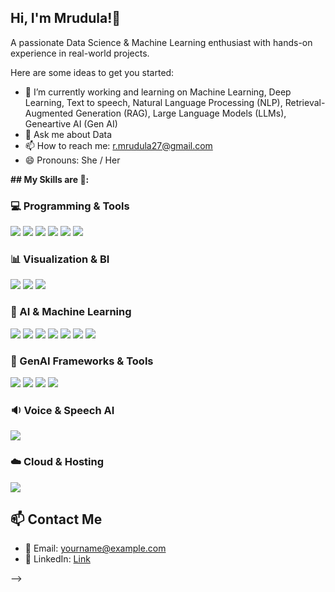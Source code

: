 
## Hi, I'm Mrudula!👋
A passionate Data Science & Machine Learning enthusiast with hands-on experience in real-world projects.


Here are some ideas to get you started:

- 🔭 I’m currently working and learning on Machine Learning, Deep Learning, Text to speech, Natural Language Processing (NLP), Retrieval-Augmented Generation (RAG), Large Language Models (LLMs), Geneartive AI (Gen AI)
- 💬 Ask me about Data 
- 📫 How to reach me: r.mrudula27@gmail.com
- 😄 Pronouns: She / Her

**## My Skills are 🚀:**

### 💻 Programming & Tools  
<p align="left">
  <img src="https://img.shields.io/badge/Python-3670A0?style=for-the-badge&logo=python&logoColor=white"/>
  <img src="https://img.shields.io/badge/SQL-003B57?style=for-the-badge&logo=sqlite&logoColor=white"/>
  <img src="https://img.shields.io/badge/GitHub-181717?style=for-the-badge&logo=github&logoColor=white"/>
  <img src="https://img.shields.io/badge/Git-F05032?style=for-the-badge&logo=git&logoColor=white"/>
  <img src="https://img.shields.io/badge/Streamlit-FF4B4B?style=for-the-badge&logo=streamlit&logoColor=white"/>
  <img src="https://img.shields.io/badge/API-0052CC?style=for-the-badge&logo=postman&logoColor=white"/>
</p>

### 📊 Visualization & BI  
<p align="left">
  <img src="https://img.shields.io/badge/Power%20BI-F2C811?style=for-the-badge&logo=powerbi&logoColor=black"/>
  <img src="https://img.shields.io/badge/Tableau-E97627?style=for-the-badge&logo=tableau&logoColor=white"/>
  <img src="https://img.shields.io/badge/Excel-217346?style=for-the-badge&logo=microsoft-excel&logoColor=white"/>
</p>

### 🧠 AI & Machine Learning  
<p align="left">
  <img src="https://img.shields.io/badge/Machine%20Learning-007ACC?style=for-the-badge&logo=scikit-learn&logoColor=white"/>
  <img src="https://img.shields.io/badge/Deep%20Learning-8A2BE2?style=for-the-badge&logo=pytorch&logoColor=white"/>
  <img src="https://img.shields.io/badge/Neural%20Networks-FF6F00?style=for-the-badge&logo=tensorflow&logoColor=white"/>
  <img src="https://img.shields.io/badge/Artificial%20Intelligence-FF4081?style=for-the-badge&logo=OpenAI&logoColor=white"/>
  <img src="https://img.shields.io/badge/NLP-CC8899?style=for-the-badge&logo=spacy&logoColor=white"/>
  <img src="https://img.shields.io/badge/Transformers-FFCD00?style=for-the-badge&logo=huggingface&logoColor=black"/>
  <img src="https://img.shields.io/badge/Generative%20AI-000000?style=for-the-badge&logo=OpenAI&logoColor=white"/>
</p>

### 🔗 GenAI Frameworks & Tools  
<p align="left">
  <img src="https://img.shields.io/badge/LangChain-000000?style=for-the-badge&logo=langchain&logoColor=white"/>
  <img src="https://img.shields.io/badge/LlamaIndex-66BB6A?style=for-the-badge&logo=llamaindex&logoColor=white"/>
  <img src="https://img.shields.io/badge/RAG-BD93F9?style=for-the-badge&logo=openai&logoColor=white"/>
  <img src="https://img.shields.io/badge/Vector%20Database-009688?style=for-the-badge&logo=weaviate&logoColor=white"/>
</p>

### 🔉 Voice & Speech AI  
<p align="left">
  <img src="https://img.shields.io/badge/Text%20to%20Speech-007ACC?style=for-the-badge&logo=google&logoColor=white"/>
</p>

### ☁️ Cloud & Hosting  
<p align="left">
  <img src="https://img.shields.io/badge/AWS-232F3E?style=for-the-badge&logo=amazonaws&logoColor=white"/>
</p>

## 📫 Contact Me

- 📧 Email: yourname@example.com  
- 🔗 LinkedIn: [Link](https://www.linkedin.com/in/mrudula-raj/)  

-->
